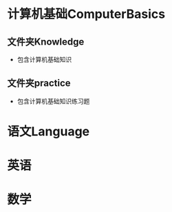 # 计算机基础ComputerBasics
## 文件夹Knowledge
* 包含计算机基础知识
## 文件夹practice 
* 包含计算机基础知识练习题
# 语文Language

# 英语

# 数学
